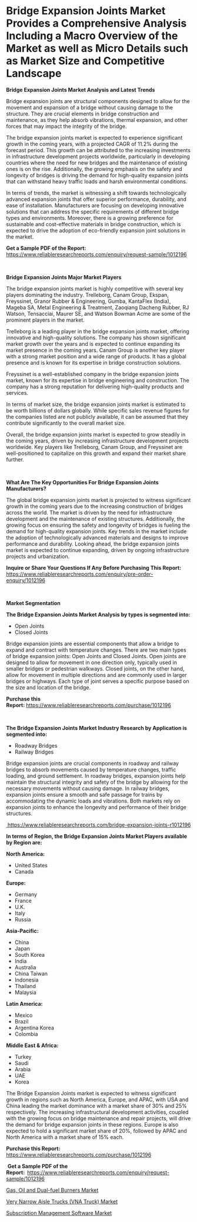 <p><h1>Bridge Expansion Joints Market Provides a Comprehensive Analysis Including a Macro Overview of the Market as well as Micro Details such as Market Size and Competitive Landscape</h1></p><p><strong>Bridge Expansion Joints Market Analysis and Latest Trends</strong></p>
<p><p>Bridge expansion joints are structural components designed to allow for the movement and expansion of a bridge without causing damage to the structure. They are crucial elements in bridge construction and maintenance, as they help absorb vibrations, thermal expansion, and other forces that may impact the integrity of the bridge.</p><p>The bridge expansion joints market is expected to experience significant growth in the coming years, with a projected CAGR of 11.2% during the forecast period. This growth can be attributed to the increasing investments in infrastructure development projects worldwide, particularly in developing countries where the need for new bridges and the maintenance of existing ones is on the rise. Additionally, the growing emphasis on the safety and longevity of bridges is driving the demand for high-quality expansion joints that can withstand heavy traffic loads and harsh environmental conditions.</p><p>In terms of trends, the market is witnessing a shift towards technologically advanced expansion joints that offer superior performance, durability, and ease of installation. Manufacturers are focusing on developing innovative solutions that can address the specific requirements of different bridge types and environments. Moreover, there is a growing preference for sustainable and cost-effective materials in bridge construction, which is expected to drive the adoption of eco-friendly expansion joint solutions in the market.</p></p>
<p><strong>Get a Sample PDF of the Report:&nbsp;</strong> <a href="https://www.reliableresearchreports.com/enquiry/request-sample/1012196">https://www.reliableresearchreports.com/enquiry/request-sample/1012196</a></p>
<p>&nbsp;</p>
<p><strong>Bridge Expansion Joints Major Market Players</strong></p>
<p><p>The bridge expansion joints market is highly competitive with several key players dominating the industry. Trelleborg, Canam Group, Ekspan, Freyssinet, Granor Rubber & Engineering, Gumba, KantaFlex (India), Mageba SA, Metal Engineering & Treatment, Zaoqiang Dacheng Rubber, RJ Watson, Tensacciai, Maurer SE, and Watson Bowman Acme are some of the prominent players in the market.</p><p>Trelleborg is a leading player in the bridge expansion joints market, offering innovative and high-quality solutions. The company has shown significant market growth over the years and is expected to continue expanding its market presence in the coming years. Canam Group is another key player with a strong market position and a wide range of products. It has a global presence and is known for its expertise in bridge construction solutions.</p><p>Freyssinet is a well-established company in the bridge expansion joints market, known for its expertise in bridge engineering and construction. The company has a strong reputation for delivering high-quality products and services. </p><p>In terms of market size, the bridge expansion joints market is estimated to be worth billions of dollars globally. While specific sales revenue figures for the companies listed are not publicly available, it can be assumed that they contribute significantly to the overall market size.</p><p>Overall, the bridge expansion joints market is expected to grow steadily in the coming years, driven by increasing infrastructure development projects worldwide. Key players like Trelleborg, Canam Group, and Freyssinet are well-positioned to capitalize on this growth and expand their market share further.</p></p>
<p>&nbsp;</p>
<p><strong>What Are The Key Opportunities For Bridge Expansion Joints Manufacturers?</strong></p>
<p><p>The global bridge expansion joints market is projected to witness significant growth in the coming years due to the increasing construction of bridges across the world. The market is driven by the need for infrastructure development and the maintenance of existing structures. Additionally, the growing focus on ensuring the safety and longevity of bridges is fueling the demand for high-quality expansion joints. Key trends in the market include the adoption of technologically advanced materials and designs to improve performance and durability. Looking ahead, the bridge expansion joints market is expected to continue expanding, driven by ongoing infrastructure projects and urbanization.</p></p>
<p><strong>Inquire or Share Your Questions If Any Before Purchasing This Report:</strong> <a href="https://www.reliableresearchreports.com/enquiry/pre-order-enquiry/1012196">https://www.reliableresearchreports.com/enquiry/pre-order-enquiry/1012196</a></p>
<p>&nbsp;</p>
<p><strong>Market Segmentation</strong></p>
<p><strong>The Bridge Expansion Joints Market Analysis by types is segmented into:</strong></p>
<p><ul><li>Open Joints</li><li>Closed Joints</li></ul></p>
<p><p>Bridge expansion joints are essential components that allow a bridge to expand and contract with temperature changes. There are two main types of bridge expansion joints: Open Joints and Closed Joints. Open joints are designed to allow for movement in one direction only, typically used in smaller bridges or pedestrian walkways. Closed joints, on the other hand, allow for movement in multiple directions and are commonly used in larger bridges or highways. Each type of joint serves a specific purpose based on the size and location of the bridge.</p></p>
<p><strong>Purchase this Report:&nbsp;</strong><a href="https://www.reliableresearchreports.com/purchase/1012196">https://www.reliableresearchreports.com/purchase/1012196</a></p>
<p>&nbsp;</p>
<p><strong>The Bridge Expansion Joints Market Industry Research by Application is segmented into:</strong></p>
<p><ul><li>Roadway Bridges</li><li>Railway Bridges</li></ul></p>
<p><p>Bridge expansion joints are crucial components in roadway and railway bridges to absorb movements caused by temperature changes, traffic loading, and ground settlement. In roadway bridges, expansion joints help maintain the structural integrity and safety of the bridge by allowing for the necessary movements without causing damage. In railway bridges, expansion joints ensure a smooth and safe passage for trains by accommodating the dynamic loads and vibrations. Both markets rely on expansion joints to enhance the longevity and performance of their bridge structures.</p></p>
<p><a href="https://www.reliableresearchreports.com/bridge-expansion-joints-r1012196">&nbsp;https://www.reliableresearchreports.com/bridge-expansion-joints-r1012196</a></p>
<p><strong>In terms of Region, the Bridge Expansion Joints Market Players available by Region are:</strong></p>
<p>
    <p> <strong> North America: </strong>
        <ul>
            <li>United States</li>
            <li>Canada</li>
        </ul>
        </p> 
    <p> <strong> Europe: </strong>
        <ul>
            <li>Germany</li>
            <li>France</li>
            <li>U.K.</li>
            <li>Italy</li>
            <li>Russia</li>
        </ul>
        </p> 
    <p> <strong> Asia-Pacific: </strong>
        <ul>
            <li>China</li>
            <li>Japan</li>
            <li>South Korea</li>
            <li>India</li>
            <li>Australia</li>
            <li>China Taiwan</li>
            <li>Indonesia</li>
            <li>Thailand</li>
            <li>Malaysia</li>
        </ul>
        </p> 
    <p> <strong> Latin America: </strong>
        <ul>
            <li>Mexico</li>
            <li>Brazil</li>
            <li>Argentina Korea</li>
            <li>Colombia</li>
        </ul>
        </p> 
    <p> <strong> Middle East & Africa: </strong>
        <ul>
            <li>Turkey</li>
            <li>Saudi</li>
            <li>Arabia</li>
            <li>UAE</li>
            <li>Korea</li>
        </ul>
    </p>
    </p>
<p><p>The Bridge Expansion Joints market is expected to witness significant growth in regions such as North America, Europe, and APAC, with USA and China leading the market dominance with a market share of 30% and 25% respectively. The increasing infrastructural development activities, coupled with the growing focus on bridge maintenance and repair projects, will drive the demand for bridge expansion joints in these regions. Europe is also expected to hold a significant market share of 20%, followed by APAC and North America with a market share of 15% each.</p></p>
<p><strong>Purchase this Report: </strong><a href="https://www.reliableresearchreports.com/purchase/1012196">https://www.reliableresearchreports.com/purchase/1012196</a></p>
<p>&nbsp;<strong>Get a Sample PDF of the Report:&nbsp;&nbsp;</strong><a href="https://www.reliableresearchreports.com/enquiry/request-sample/1012196">https://www.reliableresearchreports.com/enquiry/request-sample/1012196</a></p>
<p><strong></strong></p>
<p><p><a href="https://view.publitas.com/reportprime-1/gas-oil-and-dual-fuel-burners-market-exploring-market-share-market-trends-and-future-growth/">Gas, Oil and Dual-fuel Burners Market</a></p><p><a href="https://view.publitas.com/reportprime-1/very-narrow-aisle-trucks-vna-truck-market-furnishes-information-on-market-share-market-trends-and-market-growth/">Very Narrow Aisle Trucks (VNA Truck) Market</a></p><p><a href="https://github.com/vimar16th/Market-Research-Report-List-4/blob/main/subscription-management-software-market.md">Subscription Management Software Market</a></p></p>